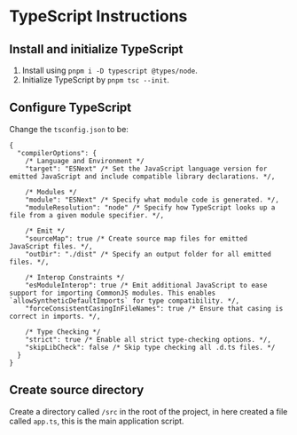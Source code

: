 # TypeScript Instructions

## Install and initialize TypeScript
1. Install using `pnpm i -D typescript @types/node`.
2. Initialize TypeScript by `pnpm tsc --init`.

## Configure TypeScript
Change the `tsconfig.json` to be:
```jsonc
{
  "compilerOptions": {
    /* Language and Environment */
    "target": "ESNext" /* Set the JavaScript language version for emitted JavaScript and include compatible library declarations. */,

    /* Modules */
    "module": "ESNext" /* Specify what module code is generated. */,
    "moduleResolution": "node" /* Specify how TypeScript looks up a file from a given module specifier. */,

    /* Emit */
    "sourceMap": true /* Create source map files for emitted JavaScript files. */,
    "outDir": "./dist" /* Specify an output folder for all emitted files. */,

    /* Interop Constraints */
    "esModuleInterop": true /* Emit additional JavaScript to ease support for importing CommonJS modules. This enables `allowSyntheticDefaultImports` for type compatibility. */,
    "forceConsistentCasingInFileNames": true /* Ensure that casing is correct in imports. */,

    /* Type Checking */
    "strict": true /* Enable all strict type-checking options. */,
    "skipLibCheck": false /* Skip type checking all .d.ts files. */
  }
}
```

## Create source directory
Create a directory called `/src` in the root of the project, in here created a file called `app.ts`, this is the main application script.
